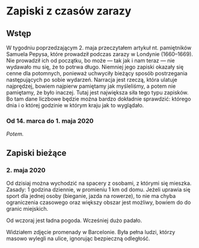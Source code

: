 # Zapiski z czasów zarazy

## Wstęp

W tygodniu poprzedzającym 2. maja przeczytałem artykuł nt. pamiętników Samuela Pepysa, które prowadził podczas zarazy w Londynie (1660–1669). Nie prowadził ich od początku, bo może — tak jak i nam teraz — nie wydawało mu się, że to potrwa długo. Niemniej jego zapiski okazały się cenne dla potomnych, ponieważ uchwyciły bieżący sposób postrzegania następujących po sobie wydarzeń. Narracja jest rzeczą, która ulatuje najprędzej, bowiem najpierw pamiętamy jak myśleliśmy, a potem nie pamiętamy, że było inaczej. Tutaj jest największa siła tego typu zapisków. Bo tam dane liczbowe będzie można bardzo dokładnie sprawdzić: którego dnia i o której godzinie w którym kraju jak to wyglądało.

### Od 14. marca do 1. maja 2020

_Potem._

## Zapiski bieżące

### 2. maja 2020

Od dzisiaj można wychodzić na spacery z osobami, z którymi się mieszka. Zasady: 1 godzina dziennie, w promieniu 1 km od domu. Jeżeli uprawia się sport dla jednej osoby (bieganie, jazda na rowerze), to nie ma chyba ograniczenia czasowego oraz większy obszar jest możliwy, bowiem do do granic miejskich.

Od wczoraj jest ładna pogoda. Wcześniej dużo padało.

Widziałem zdjęcie promenady w Barcelonie. Była pełna ludzi, którzy masowo wylegli na ulice, ignorując bezpieczną odległość.
